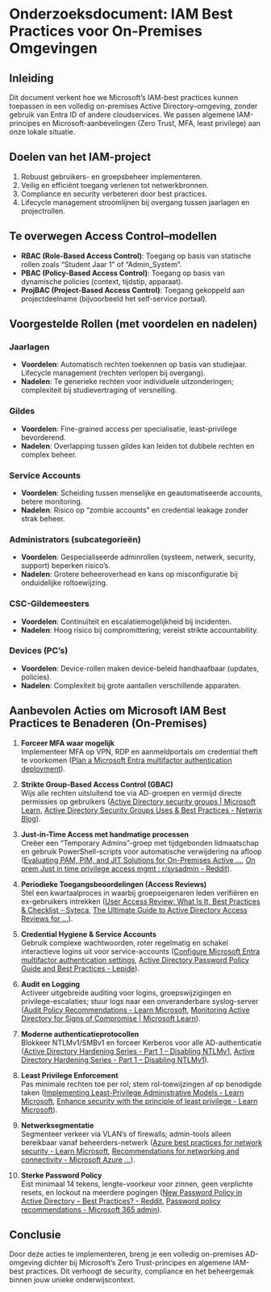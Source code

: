 # Onderzoeksdocument: IAM Best Practices voor On-Premises Omgevingen

## Inleiding  
Dit document verkent hoe we Microsoft’s IAM-best practices kunnen toepassen in een volledig on-premises Active Directory–omgeving, zonder gebruik van Entra ID of andere cloudservices. We passen algemene IAM-principes en Microsoft-aanbevelingen (Zero Trust, MFA, least privilege) aan onze lokale situatie.

## Doelen van het IAM-project  
1. Robuust gebruikers- en groepsbeheer implementeren.  
2. Veilig en efficiënt toegang verlenen tot netwerkbronnen.  
3. Compliance en security verbeteren door best practices.  
4. Lifecycle management stroomlijnen bij overgang tussen jaarlagen en projectrollen.

## Te overwegen Access Control–modellen  
- **RBAC (Role-Based Access Control)**: Toegang op basis van statische rollen zoals “Student Jaar 1” of “Admin_System”.  
- **PBAC (Policy-Based Access Control)**: Toegang op basis van dynamische policies (context, tijdstip, apparaat).  
- **ProjBAC (Project-Based Access Control)**: Toegang gekoppeld aan projectdeelname (bijvoorbeeld het self-service portaal).

## Voorgestelde Rollen (met voordelen en nadelen)  

### Jaarlagen  
- **Voordelen**: Automatisch rechten toekennen op basis van studiejaar. Lifecycle management (rechten verlopen bij overgang).  
- **Nadelen**: Te generieke rechten voor individuele uitzonderingen; complexiteit bij studievertraging of versnelling.

### Gildes  
- **Voordelen**: Fine-grained access per specialisatie, least-privilege bevorderend.  
- **Nadelen**: Overlapping tussen gildes kan leiden tot dubbele rechten en complex beheer.

### Service Accounts  
- **Voordelen**: Scheiding tussen menselijke en geautomatiseerde accounts, betere monitoring.  
- **Nadelen**: Risico op “zombie accounts” en credential leakage zonder strak beheer.

### Administrators (subcategorieën)  
- **Voordelen**: Gespecialiseerde admin­rollen (systeem, netwerk, security, support) beperken risico’s.  
- **Nadelen**: Grotere beheer­overhead en kans op misconfiguratie bij onduidelijke roltoewijzing.

### CSC-Gildemeesters  
- **Voordelen**: Continuïteit en escalatiemogelijkheid bij incidenten.  
- **Nadelen**: Hoog risico bij compromittering; vereist strikte accountability.

### Devices (PC’s)  
- **Voordelen**: Device-rollen maken device-beleid handhaafbaar (updates, policies).  
- **Nadelen**: Complexiteit bij grote aantallen verschillende apparaten.

## Aanbevolen Acties om Microsoft IAM Best Practices te Benaderen (On-Premises)

1. **Forceer MFA waar mogelijk**  
   Implementeer MFA op VPN, RDP en aanmeldportals om credential theft te voorkomen  ([Plan a Microsoft Entra multifactor authentication deployment](https://learn.microsoft.com/en-us/entra/identity/authentication/howto-mfa-getstarted)).  

2. **Strikte Group-Based Access Control (GBAC)**  
   Wijs alle rechten uitsluitend toe via AD-groepen en vermijd directe permissies op gebruikers  ([Active Directory security groups | Microsoft Learn](https://learn.microsoft.com/en-us/windows-server/identity/ad-ds/manage/understand-security-groups), [Active Directory Security Groups Uses & Best Practices - Netwrix Blog](https://blog.netwrix.com/2023/05/04/active-directory-security-groups/)).

3. **Just-in-Time Access met handmatige processen**  
   Creëer een “Temporary Admins”-groep met tijdgebonden lidmaatschap en gebruik PowerShell-scripts voor automatische verwijdering na afloop  ([Evaluating PAM, PIM, and JIT Solutions for On-Premises Active ...](https://learn.microsoft.com/en-us/answers/questions/1527500/evaluating-pam-pim-and-jit-solutions-for-on-premis), [On prem Just in time privilege access mgmt : r/sysadmin - Reddit](https://www.reddit.com/r/sysadmin/comments/wxf51a/on_prem_just_in_time_privilege_access_mgmt/)).

4. **Periodieke Toegangsbeoordelingen (Access Reviews)**  
   Stel een kwartaalproces in waarbij groeps­eigenaren leden verifiëren en ex-gebruikers intrekken  ([User Access Review: What Is It, Best Practices & Checklist - Syteca](https://www.syteca.com/en/blog/user-access-review), [The Ultimate Guide to Active Directory Access Reviews for ...](https://hoop.dev/blog/the-ultimate-guide-to-active-directory-access-reviews-for-technology-managers/)).

5. **Credential Hygiene & Service Accounts**  
   Gebruik complexe wachtwoorden, roter regelmatig en schakel interactieve logins uit voor service-accounts  ([Configure Microsoft Entra multifactor authentication settings](https://learn.microsoft.com/en-us/entra/identity/authentication/howto-mfa-mfasettings), [Active Directory Password Policy Guide and Best Practices - Lepide](https://www.lepide.com/blog/active-directory-password-policy-guide/)).

6. **Audit en Logging**  
   Activeer uitgebreide auditing voor logins, groeps­wijzigingen en privilege-escalaties; stuur logs naar een onveranderbare syslog-server  ([Audit Policy Recommendations - Learn Microsoft](https://learn.microsoft.com/en-us/windows-server/identity/ad-ds/plan/security-best-practices/audit-policy-recommendations), [Monitoring Active Directory for Signs of Compromise | Microsoft Learn](https://learn.microsoft.com/en-us/windows-server/identity/ad-ds/plan/security-best-practices/monitoring-active-directory-for-signs-of-compromise)).

7. **Moderne authenticatieprotocollen**  
   Blokkeer NTLMv1/SMBv1 en forceer Kerberos voor alle AD-authenticatie  ([Active Directory Hardening Series - Part 1 – Disabling NTLMv1](https://techcommunity.microsoft.com/t5/core-infrastructure-and-security/active-directory-hardening-series-part-1-disabling-ntlmv1/ba-p/3934787), [Active Directory Hardening Series - Part 1 – Disabling NTLMv1](https://techcommunity.microsoft.com/blog/coreinfrastructureandsecurityblog/active-directory-hardening-series---part-1-%E2%80%93-disabling-ntlmv1/3934787)).

8. **Least Privilege Enforcement**  
   Pas minimale rechten toe per rol; stem rol-toewijzingen af op benodigde taken  ([Implementing Least-Privilege Administrative Models - Learn Microsoft](https://learn.microsoft.com/en-us/windows-server/identity/ad-ds/plan/security-best-practices/implementing-least-privilege-administrative-models), [Enhance security with the principle of least privilege - Learn Microsoft](https://learn.microsoft.com/en-us/entra/identity-platform/secure-least-privileged-access)).

9. **Netwerksegmentatie**  
   Segmenteer verkeer via VLAN’s of firewalls; admin-tools alleen bereikbaar vanaf beheerders-netwerk  ([Azure best practices for network security - Learn Microsoft](https://learn.microsoft.com/en-us/azure/security/fundamentals/network-best-practices), [Recommendations for networking and connectivity - Microsoft Azure ...](https://learn.microsoft.com/en-us/azure/well-architected/security/networking)).

10. **Sterke Password Policy**  
    Eist minimaal 14 tekens, lengte-voorkeur voor zinnen, geen verplichte resets, en lockout na meerdere pogingen  ([New Password Policy in Active Directory – Best Practices? - Reddit](https://www.reddit.com/r/sysadmin/comments/1irm83k/new_password_policy_in_active_directory_best/), [Password policy recommendations - Microsoft 365 admin](https://learn.microsoft.com/en-us/microsoft-365/admin/misc/password-policy-recommendations?view=o365-worldwide)).

## Conclusie  
Door deze acties te implementeren, breng je een volledig on-premises AD-omgeving dichter bij Microsoft’s Zero Trust-principes en algemene IAM-best practices. Dit verhoogt de security, compliance en het beheer­gemak binnen jouw unieke onderwijscontext.
